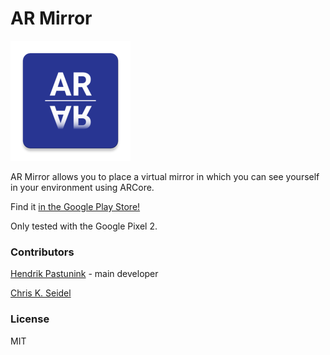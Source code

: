# AR Mirror

![AR Mirror Logo](./Assets/Resources/2D/mipmap-xxxhdpi/ic_launcher.png)

AR Mirror allows you to place a virtual mirror in which you can see yourself in your environment using ARCore.

Find it [in the Google Play Store!](https://play.google.com/store/apps/details?id=de.hpastunink.armirror)

Only tested with the Google Pixel 2.

### Contributors

[Hendrik Pastunink](https://twitter.com/HPastunink) - main developer

[Chris K. Seidel](https://twitter.com/ChrisKSeidel)

### License

MIT
